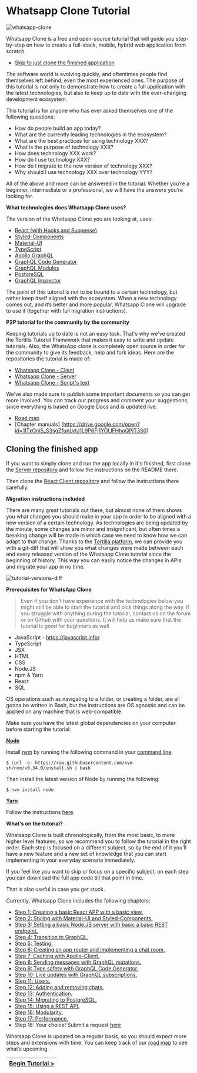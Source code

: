 # Whatsapp Clone Tutorial

[//]: # (head-end)


![whatsapp-clone](https://user-images.githubusercontent.com/7648874/54141944-9f801a80-4461-11e9-85a1-bcb161d9a6c6.png)

Whatsapp Clone is a free and open-source tutorial that will guide you step-by-step on how to create a full-stack,
mobile, hybrid web application from scratch.

- [Skip to just clone the finished application](#cloning-the-finished-app)

The software world is evolving quickly, and oftentimes people find themselves left behind, even the most experienced ones.
The purpose of this tutorial is not only to demonstrate how to create a full application with the latest technologies, but also
to keep up to date with the ever-changing development ecosystem.

This tutorial is for anyone who has ever asked themselves one of the following questions:

- How do people build an app today?
- What are the currently leading technologies in the ecosystem?
- What are the best practices for using technology XXX?
- What is the purpose of technology XXX?
- How does technology XXX work?
- How do I use technology XXX?
- How do I migrate to the new version of technology XXX?
- Why should I use technology XXX over technology YYY?

All of the above and more can be answered in the tutorial. Whether you’re a beginner, intermediate or a professional,
we will have the answers you’re looking for.

**What technologies does Whatsapp Clone uses?**

The version of the Whatsapp Clone you are looking at, uses:

- [React (with Hooks and Suspense)](http://react.com)
- [Styled-Components](https://styled-components.com)
- [Material-UI](https://material-ui.com)
- [TypeScript](https://typescriptlang.org)
- [Apollo GraphQL](https://www.apollographql.com)
- [GraphQL Code Generator](http://graphql-code-generator.com)
- [GraphQL Modules](https://graphql-modules.com)
- [PostgreSQL](https://www.postgresql.org/)
- [GraphQL Inspector](https://graphql-inspector.com/)

The point of this tutorial is not to be bound to a certain technology, but rather keep itself aligned with the ecosystem.
When a new technology comes out, and it’s better and more popular, Whatsapp Clone will upgrade to use it (together with full migration instructions).

**P2P tutorial for the community by the community**

Keeping tutorials up to date is not an easy task.
That's why we've created the Tortilla Tutorial Framework that makes it easy to write and update tutorials.
Also, the WhatsApp clone is completely open source in order for the community to give its feedback, help and fork ideas.
Here are the repositories the tutorial is made of:

- [Whatsapp Clone - Client](https://github.com/Urigo/WhatsApp-Clone-Client-React)
- [Whatsapp Clone - Server](https://github.com/Urigo/WhatsApp-Clone-server)
- [Whatsapp Clone - Script's text](https://github.com/Urigo/WhatsApp-Clone-Tutorial)

We’ve also made sure to publish some important documents so you can get more involved.
You can track our progress and comment your suggestions, since everything is based on Google Docs and is updated live:

- [Road map](https://docs.google.com/document/d/1p2Zio6Js2eoFfHs9CjIMF6jTuNyD4eQEHlgEAKhAqM8/edit?usp=sharing)
- [Chapter manuals] (https://drive.google.com/open?id=1ITxOniS_S3sgZfunLvtJ1L9P6Fj1YOLlFHhoQPjT3S0)

## Cloning the finished app

If you want to simply clone and run the app locally in it's finished,
first clone the [Server repository](https://github.com/Urigo/WhatsApp-Clone-server) and follow the instructions on the README there.

Then clone the [React Client repository](https://github.com/Urigo/WhatsApp-Clone-Client-React) and follow the instructions there carefully.

**Migration instructions included**

There are many great tutorials out there, but almost none of them shows you what changes you should make in your app in order to be aligned with a new version of a certain technology.
As technologies are being updated by the minute, some changes are minor and insignificant,
but often times a breaking change will be made in which case we need to know how we can adapt to that change.
Thanks to the [Tortilla platform](https://tortilla.academy), we can provide you with a git-diff that will show you what changes were made between each and every released version of the Whatsapp Clone tutorial since the beginning of history.
This way you can easily notice the changes in APIs and migrate your app in no time.

![tutorial-versions-diff](https://user-images.githubusercontent.com/7648874/54142148-0f8ea080-4462-11e9-9522-ec9997b76169.png)

**Prerequisites for WhatsApp Clone**

> Even if you don't have experience with the technologies below you might still be able to start the tutorial and pick things along the way.
> If you struggle with anything during the tutorial, contact us on the forum or on Github with your questions.
> It will help us make sure that the tutorial is good for beginners as well

- JavaScript - https://javascript.info/
- TypeScript
- JSX
- HTML
- CSS
- Node.JS
- npm & Yarn
- React
- SQL

OS operations such as navigating to a folder, or creating a folder, are all gonna be written in Bash, but the instructions are OS agnostic and can be applied on any machine that is web-compatible.

Make sure you have the latest global dependencies on your computer before starting the tutorial:

**[Node](https://nodejs.org/)**

Install [nvm](https://github.com/nvm-sh/nvm) by running the following command in your [command line](https://www.wikihow.com/Get-to-the-Command-Line-on-a-Mac):

    $ curl -o- https://raw.githubusercontent.com/nvm-sh/nvm/v0.34.0/install.sh | bash

Then install the latest version of Node by running the following:

    $ nvm install node

**[Yarn](https://yarnpkg.com)**

Follow the instructions [here](https://yarnpkg.com/en/docs/install#mac-stable).


**What’s on the tutorial?**

Whatsapp Clone is built chronologically, from the most basic, to more higher level features, so we recommend you to follow the tutorial in the right order.
Each step is focused on a different subject, so by the end of it you’ll have a new feature and a new set of knowledge that you can start implementing in your everyday scenario immediately.

If you feel like you want to skip or focus on a specific subject, on each step you can download the full app code till that point in time.

That is also useful in case you get stuck.

Currently, Whatsapp Clone includes the following chapters:

- [Step 1: Creating a basic React APP with a basic view.](https://github.com/Urigo/WhatsApp-Clone-Tutorial/blob/master/.tortilla/manuals/views/step1.md)
- [Step 2: Styling with Material-UI and Styled-Components.](https://github.com/Urigo/WhatsApp-Clone-Tutorial/blob/master/.tortilla/manuals/views/step2.md)
- [Step 3: Setting a basic Node.JS server with basic a basic REST endpoint.](https://github.com/Urigo/WhatsApp-Clone-Tutorial/blob/master/.tortilla/manuals/views/step3.md)
- [Step 4: Transition to GraphQL.](https://github.com/Urigo/WhatsApp-Clone-Tutorial/blob/master/.tortilla/manuals/views/step4.md)
- [Step 5: Testing.](https://github.com/Urigo/WhatsApp-Clone-Tutorial/blob/master/.tortilla/manuals/views/step5.md)
- [Step 6: Creating an app router and implementing a chat room.](https://github.com/Urigo/WhatsApp-Clone-Tutorial/blob/master/.tortilla/manuals/views/step6.md)
- [Step 7: Caching with Apollo-Client.](https://github.com/Urigo/WhatsApp-Clone-Tutorial/blob/master/.tortilla/manuals/views/step7.md)
- [Step 8: Sending messages with GraphQL mutations.](https://github.com/Urigo/WhatsApp-Clone-Tutorial/blob/master/.tortilla/manuals/views/step8.md)
- [Step 9: Type safety with GraphQL Code Generator.](https://github.com/Urigo/WhatsApp-Clone-Tutorial/blob/master/.tortilla/manuals/views/step9.md)
- [Step 10: Live updates with GraphQL subscriptions.](https://github.com/Urigo/WhatsApp-Clone-Tutorial/blob/master/.tortilla/manuals/views/step10.md)
- [Step 11: Users.](https://github.com/Urigo/WhatsApp-Clone-Tutorial/blob/master/.tortilla/manuals/views/step11.md)
- [Step 12: Adding and removing chats.](https://github.com/Urigo/WhatsApp-Clone-Tutorial/blob/master/.tortilla/manuals/views/step12.md)
- [Step 13: Authentication.](https://github.com/Urigo/WhatsApp-Clone-Tutorial/blob/master/.tortilla/manuals/views/step13.md)
- [Step 14: Migrating to PostgreSQL.](https://github.com/Urigo/WhatsApp-Clone-Tutorial/blob/master/.tortilla/manuals/views/step14.md)
- [Step 15: Using a REST API.](https://github.com/Urigo/WhatsApp-Clone-Tutorial/blob/master/.tortilla/manuals/views/step15.md)
- [Step 16: Modularity.](https://github.com/Urigo/WhatsApp-Clone-Tutorial/blob/master/.tortilla/manuals/views/step16.md)
- [Step 17: Performance.](https://github.com/Urigo/WhatsApp-Clone-Tutorial/blob/master/.tortilla/manuals/views/step17.md)
- Step 18: Your choice! Submit a request [here](https://github.com/Urigo/WhatsApp-Clone-Client-React/issues)

Whatsapp Clone is updated on a regular basis, so you should expect more steps and extensions with time.
You can keep track of our [road map](https://docs.google.com/document/d/1p2Zio6Js2eoFfHs9CjIMF6jTuNyD4eQEHlgEAKhAqM8/edit?usp=sharing) to see what’s upcoming.


[//]: # (foot-start)

[{]: <helper> (navStep)

| [Begin Tutorial >](.tortilla/manuals/views/step1.md) |
|----------------------:|

[}]: #

